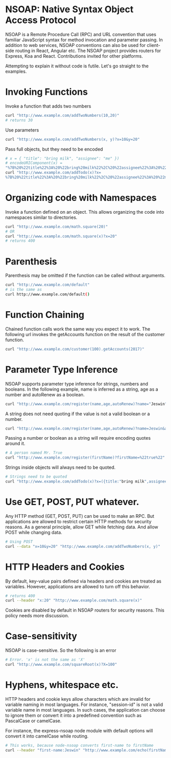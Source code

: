 # NSOAP: Native Syntax Object Access Protocol

NSOAP is a Remote Procedure Call (RPC) and URL convention that uses familiar JavaScript syntax for method invocation and parameter passing. In addition to web services, NSOAP conventions can also be used for client-side routing in React, Angular etc. The NSOAP project provides routers for Express, Koa and React. Contributions invited for other platforms.  

Attempting to explain it without code is futile. Let's go straight to the examples.

# Invoking Functions

Invoke a function that adds two numbers
```bash
curl "http://www.example.com/addTwoNumbers(10,20)"
# returns 30
```

Use parameters
```bash
curl "http://www.example.com/addTwoNumbers(x, y)?x=10&y=20"
```

Pass full objects, but they need to be encoded
```bash
# x = { "title": "bring milk", "assignee": "me" })
# encodeURIComponent(x) =
"%7B%20%22title%22%3A%20%22bring%20milk%22%2C%20%22assignee%22%3A%20%22me%22%20%7D"
curl "http://www.example.com/addTodo(x)?x=
%7B%20%22title%22%3A%20%22bring%20milk%22%2C%20%22assignee%22%3A%20%22me%22%20%7D"
```

# Organizing code with Namespaces

Invoke a function defined on an object.
This allows organizing the code into namespaces similar to directories.

```bash
curl "http://www.example.com/math.square(20)"
# OR
curl "http://www.example.com/math.square(x)?x=20"
# returns 400
```

# Parenthesis

Parenthesis may be omitted if the function can be called without arguments.

```bash
curl "http://www.example.com/default"
# is the same as
curl http://www.example.com/default()
```

# Function Chaining

Chained function calls work the same way you expect it to work.
The following url invokes the getAccounts function on the result of the customer function.
```bash
curl "http://www.example.com/customer(100).getAccounts(2017)"
```

# Parameter Type Inference

NSOAP supports parameter type inference for strings, numbers and booleans.
In the following example, name is inferred as a string, age as a number and autoRenew as a boolean.

```bash
curl "http://www.example.com/register(name,age,autoRenew)?name="Jeswin"&age=20&autoRenew=true"
```

A string does not need quoting if the value is not a valid boolean or a number.
```bash
curl "http://www.example.com/register(name,age,autoRenew)?name=Jeswin&age=20&autoRenew=true"
```

Passing a number or boolean as a string will require encoding quotes around it.
```bash
# A person named Mr. True
curl "http://www.example.com/register(firstName)?firstName=%22true%22"
```

Strings inside objects will always need to be quoted.
```bash
# Strings need to be quoted
curl "http://www.example.com/addTodo(x)?x=({title:"bring milk",assignee:"me"})"
```

# Use GET, POST, PUT whatever.

Any HTTP method (GET, POST, PUT) can be used to make an RPC. But applications are allowed to restrict certain HTTP methods for security reasons. As a general principle, allow GET while fetching data. And allow POST while changing data.

```bash
# Using POST
curl --data "x=10&y=20" "http://www.example.com/addTwoNumbers(x, y)"
```

# HTTP Headers and Cookies

By default, key-value pairs defined via headers and cookies are treated as variables.
However, applications are allowed to turn off this behavior.
```bash
# returns 400
curl --header "x:20" "http://www.example.com/math.square(x)"
```

Cookies are disabled by default in NSOAP routers for security reasons.
This policy needs more discussion.

# Case-sensitivity

NSOAP is case-sensitive. So the following is an error
```bash
# Error. 'x' is not the same as 'X'
curl "http://www.example.com/squareRoot(x)?X=100"
```

# Hyphens, whitespace etc.

HTTP headers and cookie keys allow characters which are invalid for variable naming in most languages. For instance, "session-id" is not a valid variable name in most languages. In such cases, the application can choose to ignore them or convert it into a predefined convention such as PascalCase or camelCase.

For instance, the express-nsoap node module with default options will convert it into camelCase while routing.

```bash
# This works, because node-nsoap converts first-name to firstName
curl --header "first-name:Jeswin" "http://www.example.com/echo(firstName)"
```
